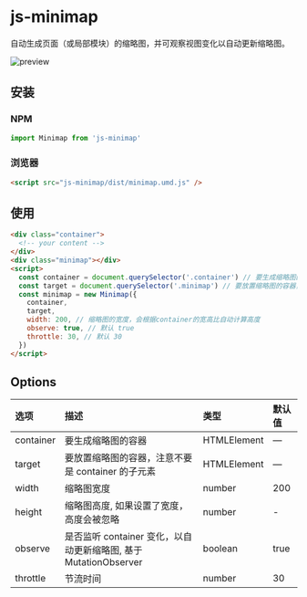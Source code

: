 # js-minimap

自动生成页面（或局部模块）的缩略图，并可观察视图变化以自动更新缩略图。

![preview](https://qnm.hunliji.com/FtjaiZMwrepSyKiB33s9KhHrZk9J)

## 安装

### NPM

```javascript
import Minimap from 'js-minimap'
```

### 浏览器

```html
<script src="js-minimap/dist/minimap.umd.js" />
```

## 使用

```html
<div class="container">
  <!-- your content -->
</div>
<div class="minimap"></div>
<script>
  const container = document.querySelector('.container') // 要生成缩略图的容器
  const target = document.querySelector('.minimap') // 要放置缩略图的容器，注意不要是 container 的子元素
  const minimap = new Minimap({
    container,
    target,
    width: 200, // 缩略图的宽度，会根据container的宽高比自动计算高度
    observe: true, // 默认 true
    throttle: 30, // 默认 30
  })
</script>
```

## Options

| 选项      | 描述                                                             | 类型        | 默认值 |
| :-------- | :--------------------------------------------------------------- | :---------- | :----- |
| container | 要生成缩略图的容器                                               | HTMLElement | —      |
| target    | 要放置缩略图的容器，注意不要是 container 的子元素                | HTMLElement | —      |
| width     | 缩略图宽度                                                       | number      | 200    |
| height    | 缩略图高度, 如果设置了宽度，高度会被忽略                         | number      | -      |
| observe   | 是否监听 container 变化，以自动更新缩略图, 基于 MutationObserver | boolean     | true   |
| throttle  | 节流时间                                                         | number      | 30     |
